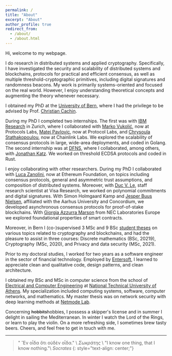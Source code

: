 ```yaml
---
permalink: /
title: "About"
excerpt: "About"
author_profile: true
redirect_from: 
  - /about/
  - /about.html
---
```


Hi, welcome to my webpage.

I do research in distributed systems and applied cryptography.
Specifically, I have investigated the security and scalability of distributed systems and blockchains,
protocols for practical and efficient consensus,
as well as multiple threshold-cryptographic primitives, including digital signatures and randomness beacons.
My work is primarily systems-oriented and focused on the real world. 
However, I enjoy understanding theoretical concepts and augmenting the theory whenever necessary.

I obtained my PhD at the [University of Bern](https://crypto.unibe.ch/),
where I had the privilege to be advised by Prof. [Christian Cachin](https://crypto.unibe.ch/cc/).

During my PhD I completed two internships. The first was with [IBM Research](https://www.zurich.ibm.com/) in Zurich,
where I collaborated with [Marko Vukolić](https://vukolic.com/), now at Protocols Labs,
[Matej Pavlovic](https://www.linkedin.com/in/matej-pavlovic-4241224b/), now at Protocol Labs,
and [Chrysoula Stathakopoulou](https://www.linkedin.com/in/chrysoula-stathakopoulou-66842984/), now at Chainlink Labs.
We explored the scalability of consensus protocols in large, wide-area deployments, and coded in Golang.
The second internship was at [DFNS](https://www.dfns.co/), where I collaborated, among others,
with [Jonathan Katz](https://www.cs.umd.edu/~jkatz/).
We worked on threshold ECDSA protocols and coded in Rust.

I enjoy collaborating with other researchers. During my PhD I collaborated with [Luca Zanolini](https://lucazanolini.com/), now at Ethereum Foundation, on topics including consensus protocols, general and asymmetric trust assumptions, and composition of distributed systems.
Moreover, with [Duc V. Le](https://levduc.github.io/), staff research scientist at Visa Research, we worked on polynomial commitments and digital signatures.
With Simon Holmgaard Kamp and [Jesper Buus Nielsen](https://pure.au.dk/portal/en/persons/jbn%40cs.au.dk),
affiliated with the Aarhus University and Concordium, we developed asynchronous consensus protocols for proof-of-stake blockchains.
With [Giorgia Azzurra Marson](https://www.linkedin.com/in/giorgia-azzurra-marson-87017126/) from NEC Laboratories Europe we explored
foundational properties of smart contracts.

Moreover, in Bern I (co-)supervised 3 MSc and 9 BSc [student theses](https://crypto.unibe.ch/theses/)
on various topics related to cryptography and blockchains,
and had the pleasure to assist in three courses: Discrete mathematics (BSc, 20219), Cryptography (MSc, 2020), and Privacy and data security (MSc, 2021).

Prior to my doctoral studies, I worked for two years as a software engineer
in the sector of financial technology. Employed by [Entersoft](https://www.entersoft.eu/),
I learned to appreciate clean and qualitative code, design patterns, and clean architecture.

I obtained my BSc and MSc in computer science from the school of [Electrical and Computer Engineering](//www.ece.ntua.gr/en)
at [National Technical University of Athens](//www.ntua.gr/en/).
My specialization included computing systems, software, computer networks, and mathematics.
My master thesis was on network security with deep learning methods at [Netmode Lab](http://www.netmode.ntua.gr/main/).

Concerning ~~hobbits~~hobbies, I possess a skipper's license and in summer I delight in sailing the Mediterranean.
In winter I watch the Lord of the Rings, or learn to play the violin.
On a more refreshing side, I sometimes brew tasty beers. Cheers, and feel free to get in touch with me.


<!-- 
<!-- # Talks and presentations {#talks} -->
<!-- + Consensus beyond thresholds: Generalized byzantine quorums made live, [presentation](/presentations/generalized_quorums-srds.pdf){:.no-push-state} at SRDS 2020
+ Multiparty computation based on secret sharing (mainly SDPZ), [presentation](/presentations/mpc_secret_sharing.pdf){:.no-push-state} for the CRYPTO Lab research seminar -->


<!-- 
# Teaching {#teaching}
+ _Cryptography_, master course at UniBe, Fall 2020
+ _Discrete Mathematics_, bachelor course at UniBe, Fall 2019 -->

---
> " Ἓν οἶδα ὅτι οὐδὲν οἶδα." \\
_Σωκράτης_ \\
> "I know one thing, that I know nothing."\\
_Socrates_
{: style="text-align: center;"}
<!-- {: style="color:gray; font-size: 80%; text-align: center;"} -->


